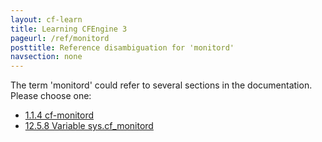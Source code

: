 ```yaml
---
layout: cf-learn
title: Learning CFEngine 3
pageurl: /ref/monitord
posttitle: Reference disambiguation for 'monitord'
navsection: none
---
```


The term 'monitord' could refer to several sections in the documentation. Please choose one:

- [1.1.4 cf-monitord](https://cfengine.com/manuals/cf3-reference.html#cf-monitord)
- [12.5.8 Variable sys.cf_monitord](https://cfengine.com/manuals/cf3-reference.html#Variable-sys.cf_monitord)
